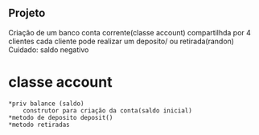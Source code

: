 ## Projeto

Criação de um banco 
conta corrente(classe account) compartilhda por 4 clientes 
cada cliente pode realizar um deposito/ ou retirada(randon)
Cuidado: saldo negativo


# classe account
    *priv balance (saldo)
        construtor para criação da conta(saldo inicial)
    *metodo de deposito deposit()
    *metodo retiradas 